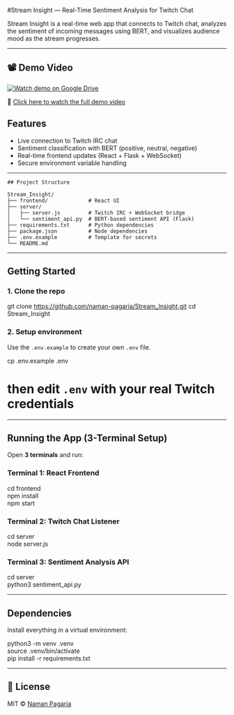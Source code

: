 #Stream Insight — Real-Time Sentiment Analysis for Twitch Chat

Stream Insight is a real-time web app that connects to Twitch chat, analyzes the sentiment of incoming messages using BERT, and visualizes audience mood as the stream progresses.

---

## 📽 Demo Video

[![Watch demo on Google Drive](https://img.icons8.com/fluency/48/youtube-play.png)](https://drive.google.com/file/d/1t1tWyzdh4O6k-3e6xQIeaarnt6Tx278r/view?usp=sharing)

🎥 [Click here to watch the full demo video](https://drive.google.com/file/d/1t1tWyzdh4O6k-3e6xQIeaarnt6Tx278r/view?usp=sharing)


## Features

- Live connection to Twitch IRC chat
- Sentiment classification with BERT (positive, neutral, negative)
- Real-time frontend updates (React + Flask + WebSocket)
- Secure environment variable handling

---
```
## Project Structure

Stream_Insight/
├── frontend/             # React UI
├── server/
│   ├── server.js         # Twitch IRC + WebSocket bridge
│   └── sentiment_api.py  # BERT-based sentiment API (Flask)
├── requirements.txt      # Python dependencies
├── package.json          # Node dependencies
├── .env.example          # Template for secrets
└── README.md
```
---

## Getting Started

### 1. Clone the repo

git clone https://github.com/naman-pagaria/Stream_Insight.git
cd Stream_Insight

### 2. Setup environment

Use the `.env.example` to create your own `.env` file.

cp .env.example .env  
# then edit `.env` with your real Twitch credentials

---

## Running the App (3-Terminal Setup)

Open **3 terminals** and run:

### Terminal 1: React Frontend

cd frontend  
npm install  
npm start

### Terminal 2: Twitch Chat Listener

cd server  
node server.js

### Terminal 3: Sentiment Analysis API

cd server  
python3 sentiment_api.py

---

## Dependencies

Install everything in a virtual environment:

python3 -m venv .venv  
source .venv/bin/activate  
pip install -r requirements.txt

---

## 📄 License

MIT © [Naman Pagaria](https://github.com/naman-pagaria)

